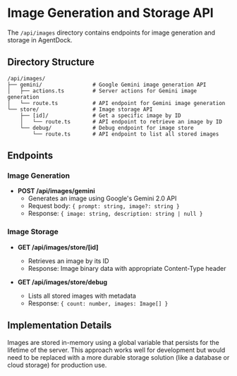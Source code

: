 # Image Generation and Storage API

The `/api/images` directory contains endpoints for image generation and storage in AgentDock.

## Directory Structure

```
/api/images/
├── gemini/                # Google Gemini image generation API
│   ├── actions.ts         # Server actions for Gemini image generation
│   └── route.ts           # API endpoint for Gemini image generation
└── store/                 # Image storage API
    ├── [id]/              # Get a specific image by ID
    │   └── route.ts       # API endpoint to retrieve an image by ID
    └── debug/             # Debug endpoint for image store
        └── route.ts       # API endpoint to list all stored images
```

## Endpoints

### Image Generation

- **POST /api/images/gemini**
  - Generates an image using Google's Gemini 2.0 API
  - Request body: `{ prompt: string, image?: string }`
  - Response: `{ image: string, description: string | null }`

### Image Storage

- **GET /api/images/store/[id]**

  - Retrieves an image by its ID
  - Response: Image binary data with appropriate Content-Type header

- **GET /api/images/store/debug**
  - Lists all stored images with metadata
  - Response: `{ count: number, images: Image[] }`

## Implementation Details

Images are stored in-memory using a global variable that persists for the lifetime of the server. This approach works well for development but would need to be replaced with a more durable storage solution (like a database or cloud storage) for production use.
